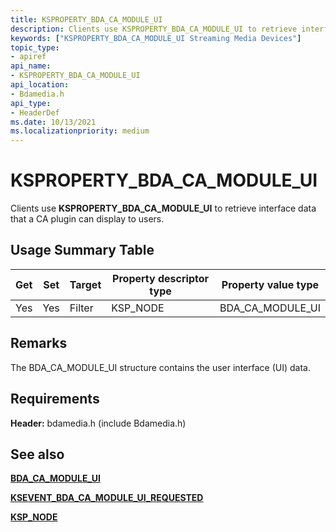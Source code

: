 ```yaml
---
title: KSPROPERTY_BDA_CA_MODULE_UI
description: Clients use KSPROPERTY_BDA_CA_MODULE_UI to retrieve interface data that a CA plugin can display to users.
keywords: ["KSPROPERTY_BDA_CA_MODULE_UI Streaming Media Devices"]
topic_type:
- apiref
api_name:
- KSPROPERTY_BDA_CA_MODULE_UI
api_location:
- Bdamedia.h
api_type:
- HeaderDef
ms.date: 10/13/2021
ms.localizationpriority: medium
---
```


# KSPROPERTY_BDA_CA_MODULE_UI

Clients use **KSPROPERTY_BDA_CA_MODULE_UI** to retrieve interface data that a CA plugin can display to users.

## Usage Summary Table

| Get | Set | Target | Property descriptor type | Property value type |
|--|--|--|--|--|
| Yes | Yes | Filter | KSP_NODE | BDA_CA_MODULE_UI |

## Remarks

The BDA_CA_MODULE_UI structure contains the user interface (UI) data.

## Requirements

**Header:** bdamedia.h (include Bdamedia.h)

## See also

[**BDA_CA_MODULE_UI**](/windows-hardware/drivers/ddi/bdatypes/ns-bdatypes-_bda_ca_module_ui)

[**KSEVENT_BDA_CA_MODULE_UI_REQUESTED**](ksevent-bda-ca-module-ui-requested.md)

[**KSP_NODE**](/windows-hardware/drivers/ddi/ks/ns-ks-ksp_node)
